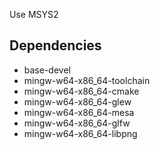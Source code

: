 Use MSYS2

## Dependencies

- base-devel
- mingw-w64-x86_64-toolchain
- mingw-w64-x86_64-cmake
- mingw-w64-x86_64-glew
- mingw-w64-x86_64-mesa
- mingw-w64-x86_64-glfw
- mingw-w64-x86_64-libpng